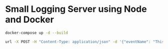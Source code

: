 # Small Logging Server using Node and Docker

```bash
docker-compose up -d --build
```

```bash
url -X POST -H "Content-Type: application/json" -d '{"eventName": "This is another test log message", "timestamp": "223123"}' http://localhost:3000/log 
```
